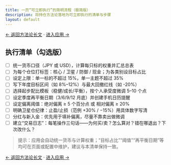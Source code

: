 ```yaml
---
title: 一页“可立即执行”的简明流程（极简版）
description: 将持仓方法论落地为可立即执行的清单与步骤
layout: default
---
```


[← 返回方法论长文](./methodology.zh.html) · [进入应用 →](../webapp/)

## 执行清单（勾选版）

- [ ] 统一货币口径（JPY 或 USD），计算每只标的权重并汇总总表
- [ ] 为每个仓位打标签：核心 / 卫星 / 防御 / 现金；为各类别设目标占比
- [ ] 设定上限：单一标的不超过 15%，单一主题不超过 35%
- [ ] 写下年度目标区间（如 8%–12%）与最大回撤红线（如 -20%）
- [ ] 选择起步配比模板（稳健/成长/平衡），按个人承受度微调 5–10 个点
- [ ] 设定季度再平衡日期（3/6/9/12 月底）并创建手机日历提醒
- [ ] 设定偏离阈值：绝对偏离 ≥ 5 个百分点 或 相对偏离 ≥ 20%
- [ ] 明确卫星仓纪律：止盈/止损（范例 +30% / −15%）用具体数字写清
- [ ] 分红与新入金：优先用于填补偏离，尽量不靠卖出做微调
- [ ] 建立“交易日志”：每笔操作三句话——为何买/卖？怎么算对？错在哪退出？下次改什么？

> 提示：应用会自动统一货币与计算权重；“目标占比”“阈值”“再平衡日期”等均可在页面或配置中维护，建议与本清单保持一致。

[← 返回方法论长文](./methodology.zh.html) · [进入应用 →](../webapp/)

